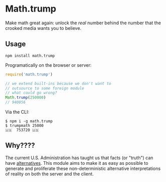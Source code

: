 Math.trump
===

Make math great again: unlock the _real_ number behind the number that the crooked media wants you to believe.

Usage
---

`npm install math.trump`

Programatically on the browser or server:

```javascript
require('math.trump')

// we extend built-ins because we don't want to
// outsource to some foreign module
// what could go wrong?
Math.trump(250000)
// 940856
```

Via the CLI:

```shell
$ npm i -g math.trump
$ trumpmath 25000
🇺🇸  753720 🇺🇸
```

Why????
---

The current U.S. Administration has taught us that facts (or "truth") can have [alternatives](http://www.cnn.com/2017/01/22/politics/kellyanne-conway-alternative-facts/). This module aims to make it as easy as possible to generate and proliferate these non-deterministic alternative interpretations of reality on both the server and the client.
